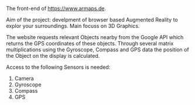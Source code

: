 The front-end of https://www.armaps.de.

Aim of the project: develpment of browser based Augmented Reality to explor your surroundings.
Main focuss on 3D Graphics.

The website requests relevant Objects nearby from the Google API which returns the GPS coordinates of these objects.
Through several matrix multiplications using the Gyroscope, Compass and GPS data the position of the Object on the display is calculated.

Access to the following Sensors is needed:
1. Camera
2. Gyroscope
3. Compass
4. GPS

